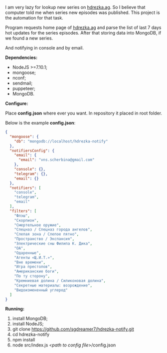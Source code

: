 I am very lazy for lookup new series on [hdrezka.ag](hdrezka.ag).
So I believe that computer told me when series new episodes was published.
This project is the automation for that task.

Program requests home page of [hdrezka.ag](hdrezka.ag) and parse the list
of last 7 days hot updates for the series episodes.
After that storing data into MongoDB, if we found a new series.

And notifying in console and by email.

  **Dependencies:**

  * NodeJS >=7.10.1;
  * mongoose;
  * nconf;
  * sendmail;
  * puppeteer;
  * MongoDB.

  **Configure:**

Place **config.json** where ever you want.
In repository it placed in root folder.

Below is the example **config.json**:

```json
{
  "mongoose": {
    "db": "mongodb://localhost/hdrezka-notify"
  },
  "notifiersConfig": {
    "email": {
      "email": "vns.scherbina@gmail.com"
    },
    "console": {},
    "telegram": {},
    "email": {}
  },
  "notifiers": [
    "console",
    "telegram",
    "email"
  ],
  "filters": [
    "Флэш",
    "Скорпион",
    "Смертельное оружие",
    "Спецназ / Спецназ города ангелов",
    "Слепая зона / Слепое пятно",
    "Пространство / Экспансия",
    "Электрические сны Филипа К. Дика",
    "ОА",
    "Одаренные",
    "Агенты «Щ.И.Т.»",
    "Вне времени",
    "Игра престолов",
    "Американские боги",
    "По ту сторону",
    "Кремниевая долина / Силиконовая долина",
    "Секретные материалы: возрождение",
    "Видоизмененный углерод"
  ]
}
```

  **Running:**

1) install MongoDB;
2) install NodeJS;
3) git clone https://github.com/sgdreamer7/hdrezka-notify.git
4) cd hdrezka-notify
5) npm install
6) node src/index.js <*path to config file*>/config.json